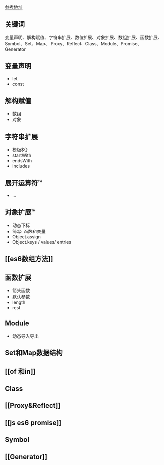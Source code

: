 [参考地址](https://es6.ruanyifeng.com/#docs/generator)
## 关键词

变量声明、解构赋值、字符串扩展、数值扩展、对象扩展、数组扩展、函数扩展、Symbol、Set、Map、 Proxy、Reflect、Class、Module、Promise、Generator

## 变量声明

- let
- const

## 解构赋值

- 数组
- 对象

## 字符串扩展

- 模板${}
- startWith
- endsWith
- includes

## 展开运算符™

- ...

## 对象扩展™

- 动态下标
- 简写: 函数和变量
- Object.assign
- Object.keys / values/ entries

## [[es6数组方法]]

## 函数扩展

- 箭头函数
- 默认参数
- length
- rest

## Module

- 动态导入导出

## Set和Map数据结构

## [[of 和in]]

## Class

## [[Proxy&Reflect]]

## [[js es6 promise]]

## Symbol

## [[Generator]]








